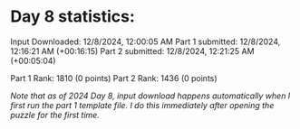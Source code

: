 # Day 8 statistics:

Input Downloaded: 12/8/2024, 12:00:05 AM
Part 1 submitted: 12/8/2024, 12:16:21 AM (+00:16:15)
Part 2 submitted: 12/8/2024, 12:21:25 AM (+00:05:04)

Part 1 Rank: 1810 (0 points)
Part 2 Rank: 1436 (0 points)

*Note that as of 2024 Day 8, input download happens automatically when I first run the part 1 template file. I do this immediately after opening the puzzle for the first time.*